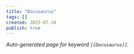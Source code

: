 ```yaml
---
title: "Docusaurus"
tags: []
created: 2025-07-30
publish: true
---
```


_Auto-generated page for keyword `[[Docusaurus]]`._
